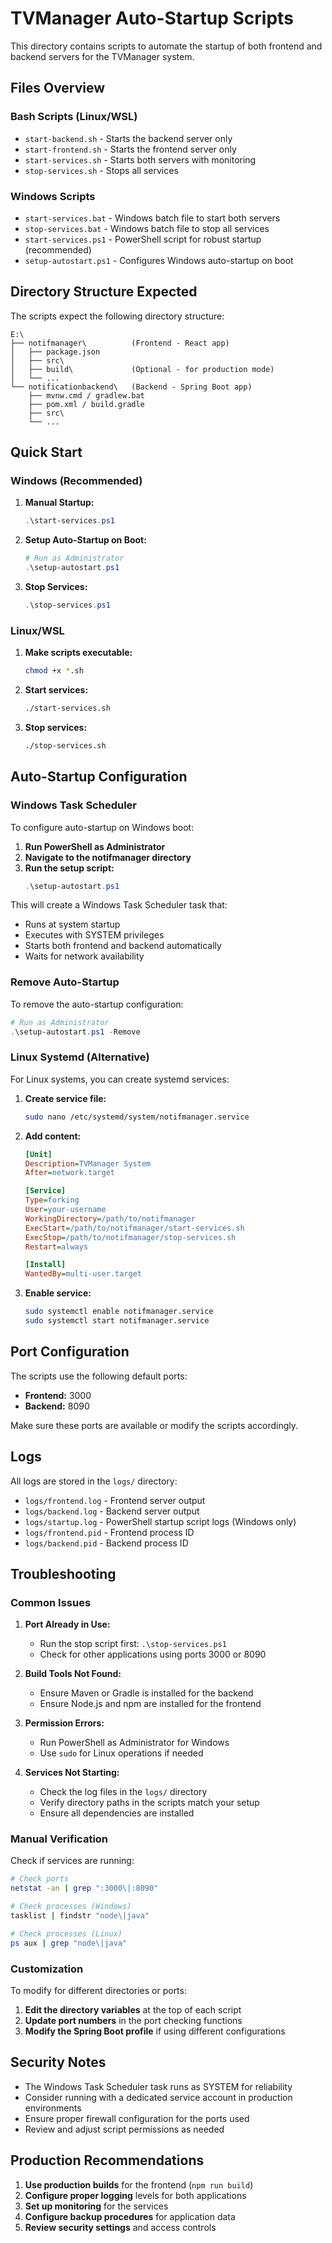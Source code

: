 # TVManager Auto-Startup Scripts

This directory contains scripts to automate the startup of both frontend and backend servers for the TVManager system.

## Files Overview

### Bash Scripts (Linux/WSL)
- `start-backend.sh` - Starts the backend server only
- `start-frontend.sh` - Starts the frontend server only  
- `start-services.sh` - Starts both servers with monitoring
- `stop-services.sh` - Stops all services

### Windows Scripts
- `start-services.bat` - Windows batch file to start both servers
- `stop-services.bat` - Windows batch file to stop all services
- `start-services.ps1` - PowerShell script for robust startup (recommended)
- `setup-autostart.ps1` - Configures Windows auto-startup on boot

## Directory Structure Expected

The scripts expect the following directory structure:
```
E:\
├── notifmanager\          (Frontend - React app)
│   ├── package.json
│   ├── src\
│   ├── build\             (Optional - for production mode)
│   └── ...
└── notificationbackend\   (Backend - Spring Boot app)
    ├── mvnw.cmd / gradlew.bat
    ├── pom.xml / build.gradle
    ├── src\
    └── ...
```

## Quick Start

### Windows (Recommended)

1. **Manual Startup:**
   ```powershell
   .\start-services.ps1
   ```

2. **Setup Auto-Startup on Boot:**
   ```powershell
   # Run as Administrator
   .\setup-autostart.ps1
   ```

3. **Stop Services:**
   ```powershell
   .\stop-services.ps1
   ```

### Linux/WSL

1. **Make scripts executable:**
   ```bash
   chmod +x *.sh
   ```

2. **Start services:**
   ```bash
   ./start-services.sh
   ```

3. **Stop services:**
   ```bash
   ./stop-services.sh
   ```

## Auto-Startup Configuration

### Windows Task Scheduler

To configure auto-startup on Windows boot:

1. **Run PowerShell as Administrator**
2. **Navigate to the notifmanager directory**
3. **Run the setup script:**
   ```powershell
   .\setup-autostart.ps1
   ```

This will create a Windows Task Scheduler task that:
- Runs at system startup
- Executes with SYSTEM privileges
- Starts both frontend and backend automatically
- Waits for network availability

### Remove Auto-Startup

To remove the auto-startup configuration:
```powershell
# Run as Administrator
.\setup-autostart.ps1 -Remove
```

### Linux Systemd (Alternative)

For Linux systems, you can create systemd services:

1. **Create service file:**
   ```bash
   sudo nano /etc/systemd/system/notifmanager.service
   ```

2. **Add content:**
   ```ini
   [Unit]
   Description=TVManager System
   After=network.target

   [Service]
   Type=forking
   User=your-username
   WorkingDirectory=/path/to/notifmanager
   ExecStart=/path/to/notifmanager/start-services.sh
   ExecStop=/path/to/notifmanager/stop-services.sh
   Restart=always

   [Install]
   WantedBy=multi-user.target
   ```

3. **Enable service:**
   ```bash
   sudo systemctl enable notifmanager.service
   sudo systemctl start notifmanager.service
   ```

## Port Configuration

The scripts use the following default ports:
- **Frontend:** 3000
- **Backend:** 8090

Make sure these ports are available or modify the scripts accordingly.

## Logs

All logs are stored in the `logs/` directory:
- `logs/frontend.log` - Frontend server output
- `logs/backend.log` - Backend server output
- `logs/startup.log` - PowerShell startup script logs (Windows only)
- `logs/frontend.pid` - Frontend process ID
- `logs/backend.pid` - Backend process ID

## Troubleshooting

### Common Issues

1. **Port Already in Use:**
   - Run the stop script first: `.\stop-services.ps1`
   - Check for other applications using ports 3000 or 8090

2. **Build Tools Not Found:**
   - Ensure Maven or Gradle is installed for the backend
   - Ensure Node.js and npm are installed for the frontend

3. **Permission Errors:**
   - Run PowerShell as Administrator for Windows
   - Use `sudo` for Linux operations if needed

4. **Services Not Starting:**
   - Check the log files in the `logs/` directory
   - Verify directory paths in the scripts match your setup
   - Ensure all dependencies are installed

### Manual Verification

Check if services are running:
```bash
# Check ports
netstat -an | grep ":3000\|:8090"

# Check processes (Windows)
tasklist | findstr "node\|java"

# Check processes (Linux)
ps aux | grep "node\|java"
```

### Customization

To modify for different directories or ports:

1. **Edit the directory variables** at the top of each script
2. **Update port numbers** in the port checking functions
3. **Modify the Spring Boot profile** if using different configurations

## Security Notes

- The Windows Task Scheduler task runs as SYSTEM for reliability
- Consider running with a dedicated service account in production environments
- Ensure proper firewall configuration for the ports used
- Review and adjust script permissions as needed

## Production Recommendations

1. **Use production builds** for the frontend (`npm run build`)
2. **Configure proper logging** levels for both applications
3. **Set up monitoring** for the services
4. **Configure backup procedures** for application data
5. **Review security settings** and access controls

